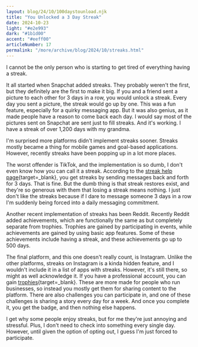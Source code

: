 ```yaml
---
layout: blog/24/10/100daystounload.njk
title: "You Unlocked a 3 Day Streak"
date: 2024-10-23
light: "#e2e993"
dark: "#1b1d00"
accent: "#eeff00"
articleNumber: 17
permalink: "/more/archive/blog/2024/10/streaks.html"
---
```

I cannot be the only person who is starting to get tired of everything having a streak.

It all started when Snapchat added streaks. They probably weren't the first, but they definitely are the first to make it big. If you and a friend sent a picture to each other for 3 days in a row, you would unlock a streak. Every day you sent a picture, the streak would go up by one. This was a fun feature, especially for a quirky messaging app. But it was also genius, as it made people have a reason to come back each day. I would say most of the pictures sent on Snapchat are sent just to fill streaks. And it's working. I have a streak of over 1,200 days with my grandma.

I'm surprised more platforms didn't implement streaks sooner. Streaks mostly became a thing for mobile games and goal-based applications. However, recently streaks have been popping up in a lot more places.

The worst offender is TikTok, and the implementation is so dumb, I don't even know how you can call it a streak. According to the [streak help page](https://support.tiktok.com/en/using-tiktok/messaging-and-notifications/streaks#3){target=_blank}, you get streaks by sending messages back and forth for 3 days. That is fine. But the dumb thing is that streak restores exist, and they're so generous with them that losing a streak means nothing. I just don't like the streaks because if I dare to message someone 3 days in a row I'm suddenly being forced into a daily messaging commitment.

Another recent implementation of streaks has been Reddit. Recently Reddit added achievements, which are functionally the same as but completely separate from trophies. Trophies are gained by participating in events, while achievements are gained by using basic app features. Some of these achievements include having a streak, and these achievements go up to 500 days.

The final platform, and this one doesn't really count, is Instagram. Unlike the other platforms, streaks on Instagram is a kinda hidden feature, and I wouldn't include it in a list of apps with streaks. However, it's still there, so might as well acknowledge it. If you have a professional account, you can gain [trophies](https://creators.instagram.com/blog/guiding-creators-on-their-journey-to-success?locale=en_US){target=_blank}. These are more made for people who run businesses, so instead you mostly get them for sharing content to the platform. There are also challenges you can participate in, and one of these challenges is sharing a story every day for a week. And once you complete it, you get the badge, and then nothing else happens.

I get why some people enjoy streaks, but for me they're just annoying and stressful. Plus, I don't need to check into something every single day. However, until given the option of opting out, I guess I'm just forced to participate.